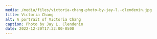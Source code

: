 ```yaml
---
media: /media/files/victoria-chang-photo-by-jay-l.-clendenin.jpg
title: Victoria Chang
alt: A portrait of Victoria Chang
caption: Photo by Jay L. Clendenin
date: 2022-12-20T17:32:00-0500
---
```

